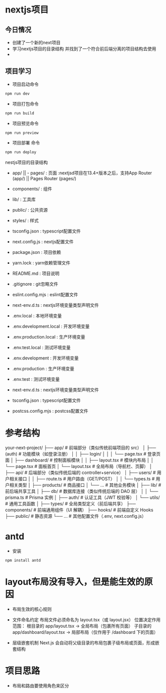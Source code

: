 # nextjs项目
##  今日情况
- 创建了一个新的next项目 
- 学习nextjs项目的目录结构 并找到了一个符合前后端分离的项目结构去使用
- 
  
## 项目学习
- 项目启动命令
```bash
npm run dev
```
- 项目打包命令
```bash
npm run build
```
- 项目预览命令
```bash
npm run preview
```
- 项目部署 命令
```bash
npm run deploy
```
nestjs项目的目录结构
- app/ || - pages/ : 页面  :nextjsd项目在13.4+版本之后，支持App Router (app/) ||	Pages Router (pages/)
- components/ : 组件
- lib/ : 工具库

- public/ : 公共资源
- styles/ : 样式
- tsconfig.json : typescript配置文件
- next.config.js : nextjs配置文件
- package.json : 项目依赖
- yarn.lock : yarn依赖管理文件
- README.md : 项目说明
- .gitignore : git忽略文件
- eslint.config.mjs : eslint配置文件
- next-env.d.ts : nextjs环境变量类型声明文件
- .env.local : 本地环境变量
- .env.development.local : 开发环境变量
- .env.production.local : 生产环境变量
- .env.test.local : 测试环境变量
- .env.development : 开发环境变量
- .env.production : 生产环境变量
- .env.test : 测试环境变量
- next-env.d.ts : nextjs环境变量类型声明文件
- tsconfig.json : typescript配置文件
- postcss.config.mjs : postcss配置文件

# 参考结构
your-next-project/
├── app/                  # 前端部分（类似传统前端项目的 src）
│   ├── (auth)           # 功能模块（如登录注册）
│   │   ├── login/
│   │   │   └── page.tsx # 登录页面
│   ├── dashboard/       # 控制面板模块
│   │   ├── layout.tsx   # 模块内布局
│   │   └── page.tsx     # 面板首页
│   └── layout.tsx       # 全局布局（导航栏、页脚）
│
├── api/                 # 后端部分（类似传统后端的 controller+service）
│   ├── users/           # 用户相关接口
│   │   ├── route.ts     # 用户路由（GET/POST）
│   │   └── types.ts     # 用户相关类型
│   ├── products/        # 商品接口
│   └── ...              # 其他业务模块
│
├── lib/                 # 前后端共享工具
│   ├── db/              # 数据库连接（类似传统后端的 DAO 层）
│   │   └── prisma.ts    # Prisma 实例
│   ├── auth/            # 认证工具（JWT 校验等）
│   └── utils/           # 通用工具函数
│
├── types/               # 全局类型定义（前后端共享）
├── components/          # 前端通用组件（UI 解耦）
├── hooks/               # 前端自定义 Hooks
├── public/              # 静态资源
└── ...                  # 其他配置文件（.env, next.config.js）

 #  antd
- 安装
```bash
npm install antd
```

# layout布局没有导入，但是能生效的原因
- 布局生效的核心规则
- 文件命名约定
    布局文件必须命名为 layout.tsx（或 layout.jsx）
    位置决定作用范围：
    根目录的 app/layout.tsx → 全局布局（包裹所有页面）
    子目录的 app/dashboard/layout.tsx → 局部布局（仅作用于 /dashboard 下的页面）

- 层级嵌套机制
    Next.js 会自动将父级目录的布局包裹子级布局或页面，形成嵌套结构


# 项目思路    
-   布局和路由要使用角色来区分


